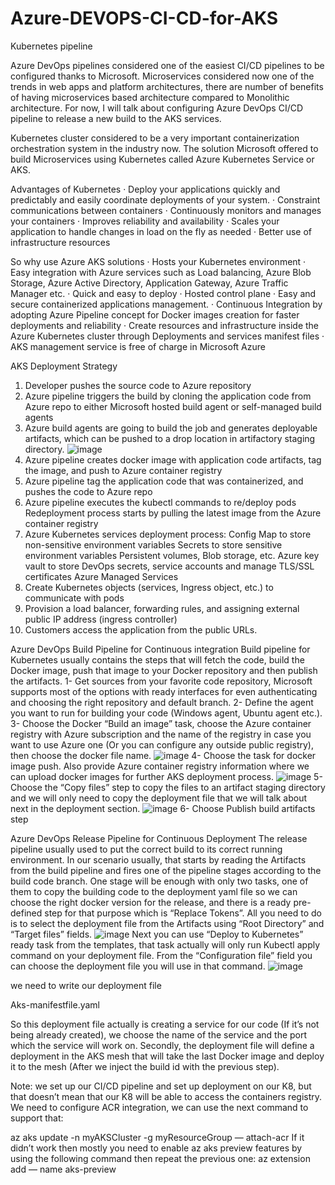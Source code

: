 # Azure-DEVOPS-CI-CD-for-AKS
Kubernetes pipeline

Azure DevOps pipelines considered one of the easiest CI/CD pipelines to be configured thanks to Microsoft.
Microservices considered now one of the trends in web apps and platform architectures, there are number of benefits of having microservices based architecture compared to Monolithic architecture. For now, I will talk about configuring Azure DevOps CI/CD pipeline to release a new build to the AKS services.

Kubernetes cluster considered to be a very important containerization orchestration system in the industry now. The solution Microsoft offered to build Microservices using Kubernetes called Azure Kubernetes Service or AKS.

Advantages of Kubernetes
· Deploy your applications quickly and predictably and easily coordinate deployments of your system.
· Constraint communications between containers
· Continuously monitors and manages your containers
· Improves reliability and availability
· Scales your application to handle changes in load on the fly as needed
· Better use of infrastructure resources

So why use Azure AKS solutions
· Hosts your Kubernetes environment
· Easy integration with Azure services such as Load balancing, Azure Blob Storage, Azure Active Directory, Application Gateway, Azure Traffic Manager etc.
· Quick and easy to deploy
· Hosted control plane
· Easy and secure containerized applications management.
· Continuous Integration by adopting Azure Pipeline concept for Docker images creation for faster deployments and reliability
· Create resources and infrastructure inside the Azure Kubernetes cluster through Deployments and services manifest files
· AKS management service is free of charge in Microsoft Azure

AKS Deployment Strategy
1. Developer pushes the source code to Azure repository
2. Azure pipeline triggers the build by cloning the application code from Azure repo to either Microsoft hosted build agent or self-managed build agents
3. Azure build agents are going to build the job and generates deployable artifacts, which can be pushed to a drop location in artifactory staging directory.
![image](https://user-images.githubusercontent.com/58148717/103787882-d09ce800-5003-11eb-9d4b-39dc754ca659.png)
4. Azure pipeline creates docker image with application code artifacts, tag the image, and push to Azure container registry
5. Azure pipeline tag the application code that was containerized, and pushes the code to Azure repo
6. Azure pipeline executes the kubectl commands to re/deploy pods
Redeployment process starts by pulling the latest image from the Azure container registry
7. Azure Kubernetes services deployment process:
Config Map to store non-sensitive environment variables
Secrets to store sensitive environment variables
Persistent volumes, Blob storage, etc.
Azure key vault to store DevOps secrets, service accounts and manage TLS/SSL certificates
Azure Managed Services
8. Create Kubernetes objects (services, Ingress object, etc.) to communicate with pods
9. Provision a load balancer, forwarding rules, and assigning external public IP address (ingress controller)
10. Customers access the application from the public URLs.

Azure DevOps Build Pipeline for Continuous integration
Build pipeline for Kubernetes usually contains the steps that will fetch the code, build the Docker image, push that image to your Docker repository and then publish the artifacts.
1- Get sources from your favorite code repository, Microsoft supports most of the options with ready interfaces for even authenticating and choosing the right repository and default branch.
2- Define the agent you want to run for building your code (Windows agent, Ubuntu agent etc.).
3- Choose the Docker “Build an image” task, choose the Azure container registry with Azure subscription and the name of the registry in case you want to use Azure one (Or you can configure any outside public registry), then choose the docker file name.
![image](https://user-images.githubusercontent.com/58148717/103788113-18bc0a80-5004-11eb-8165-47bbae6b65de.png)
4- Choose the task for docker image push. Also provide Azure container registry information where we can upload docker images for further AKS deployment process.
![image](https://user-images.githubusercontent.com/58148717/103788236-37ba9c80-5004-11eb-83fe-331f1ccf5895.png)
5- Choose the “Copy files” step to copy the files to an artifact staging directory and we will only need to copy the deployment file that we will talk about next in the deployment section.
![image](https://user-images.githubusercontent.com/58148717/103788307-4ef98a00-5004-11eb-9c00-02207116f423.png)
6- Choose Publish build artifacts step

Azure DevOps Release Pipeline for Continuous Deployment
The release pipeline usually used to put the correct build to its correct running environment.
In our scenario usually, that starts by reading the Artifacts from the build pipeline and fires one of the pipeline stages according to the build code branch. 
One stage will be enough with only two tasks, one of them to copy the building code to the deployment yaml file so we can choose the right docker version for the release, and there is a ready pre-defined step for that purpose which is “Replace Tokens”. All you need to do is to select the deployment file from the Artifacts using “Root Directory” and “Target files” fields.
![image](https://user-images.githubusercontent.com/58148717/103788435-718ba300-5004-11eb-8cf1-ac1008361aac.png)
Next you can use “Deploy to Kubernetes” ready task from the templates, that task actually will only run Kubectl apply command on your deployment file. From the “Configuration file” field you can choose the deployment file you will use in that command.
![image](https://user-images.githubusercontent.com/58148717/103788515-85cfa000-5004-11eb-9c29-1e2636aa0304.png)

we need to write our deployment file

Aks-manifestfile.yaml

So this deployment file actually is creating a service for our code (If it’s not being already created), we choose the name of the service and the port which the service will work on. Secondly, the deployment file will define a deployment in the AKS mesh that will take the last Docker image and deploy it to the mesh (After we inject the build id with the previous step).

Note: we set up our CI/CD pipeline and set up deployment on our K8, but that doesn’t mean that our K8 will be able to access the containers registry. We need to configure ACR integration, we can use the next command to support that:

az aks update -n myAKSCluster -g myResourceGroup — attach-acr <acrName>
If it didn’t work then mostly you need to enable az aks preview features by using the following command then repeat the previous one:
az extension add — name aks-preview













